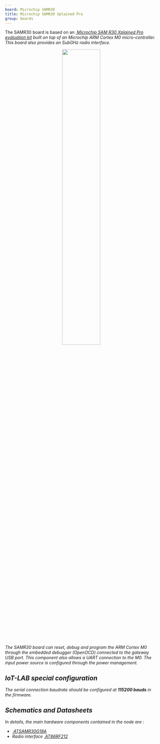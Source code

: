 ```yaml
---
board: Microchip SAMR30
title: Microchip SAMR30 Xplained Pro
group: boards
---
```


The SAMR30 board is based on an
[<i class="far fa-file-pdf"/>&nbsp;Microchip SAM R30 Xplained Pro evaluation kit](http://ww1.microchip.com/downloads/en/DeviceDoc/50002612A.pdf)
built on top of an Microchip ARM Cortex M0 micro-controller. This board
also provides an SubGHz radio interface.

<div style="text-align:center">
<img src="{{ '/assets/images/docs/boards/samr30/' | relative_url}}samr30.jpg" style="width:50%;"/>
</div>

The SAMR30 board can reset, debug and program the ARM Cortex M0 through the
embedded debugger (OpenOCD) connected to the gateway USB port. This component also
allows a UART connection to the M0. The input power source is configured
through the power management.

## IoT-LAB special configuration

The serial connection baudrate should be configured at **115200 bauds** in the
firmware.

## Schematics and Datasheets

In details, the main hardware components  contained in the node are :
  * [<i class="far fa-file-pdf"/>&nbsp;ATSAMR30G18A](http://ww1.microchip.com/downloads/en/DeviceDoc/70005303B.pdf)
  * Radio interface [<i class="far fa-file-pdf"/>&nbsp;AT86RF212](AT86RF212)
